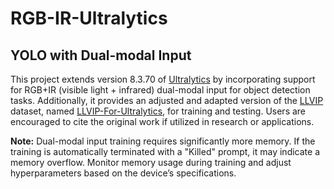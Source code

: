 # RGB-IR-Ultralytics

## YOLO with Dual-modal Input

This project extends version 8.3.70 of [Ultralytics](https://github.com/ultralytics/ultralytics) by incorporating support for RGB+IR (visible light + infrared) dual-modal input for object detection tasks. Additionally, it provides an adjusted and adapted version of the [LLVIP](https://github.com/bupt-ai-cz/LLVIP) dataset, named [LLVIP-For-Ultralytics](https://github.com/Tdzdele/LLVIP-For-Ultralytics), for training and testing. Users are encouraged to cite the original work if utilized in research or applications.

**Note:** Dual-modal input training requires significantly more memory. If the training is automatically terminated with a "Killed" prompt, it may indicate a memory overflow. Monitor memory usage during training and adjust hyperparameters based on the device’s specifications.
